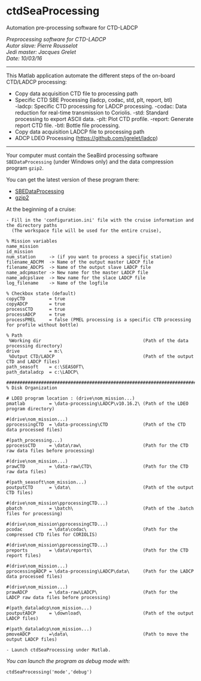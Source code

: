 # ctdSeaProcessing
Automation pre-processing software for CTD-LADCP

 _Preprocessing software for CTD-LADCP_  
 _Autor slave: Pierre Rousselot_                           
 _Jedi master: Jacques Grelet_  
 _Date: 10/03/16_  
 
-----------------------------------------------------------------------

This Matlab application automate the different steps of the on-board CTD/LADCP processing:
* Copy data acquisition CTD file to processing path                     
* Specific CTD SBE Processing (ladcp, codac, std, plt, report, btl)     
	-ladcp: Specific CTD processing for LADCP processing. 
	-codac: Data reduction for real-time transmission to Coriolis.
	-std: Standard processing to export ASCII data.
	-plt: Plot CTD profile.
	-report: Generate report CTD file.
	-btl: Bottle file processing.
* Copy data acquisition LADCP file to processing path                   
* ADCP LDEO Processing (https://github.com/jgrelet/ladcp)      

-----------------------------------------------------------------------
Your computer must contain the SeaBird processing software `SBEDataProcessing` (under Windows only) and the data compression program `gzip2`.

You can get the latest version of these program there:
* [SBEDataProcessing](http://www.seabird.com/software/sbe-data-processing)
* [gzip2](https://github.com/anandology/gzip2)
	

At the beginning of a cruise:

	- Fill in the 'configuration.ini' file with the cruise information and the directory paths 
	  (The workspace file will be used for the entire cruise),
```
% Mission variables
name_mission  
id_mission     
num_station     -> (if you want to process a specific station)
filename_ADCPM  -> Name of the output master LADCP file
filename_ADCPS  -> Name of the output slave LADCP file
name_adcpmaster -> New name for the master LADCP file
name_adcpslave  -> New name for the slace LADCP file
log_filename    -> Name of the logfile

% Checkbox state (default)
copyCTD         = true
copyADCP        = true
processCTD      = true
processADCP     = true
processPMEL     = false (PMEL processing is a specific CTD processing for profile without bottle) 

% Path
 %Working dir                                      (Path of the data processing directory)
drive           = m:\
 %Output CTD/LADCP                                 (Path of the output CTD and LADCP files)
path_seasoft    = c:\SEASOFT\
path_dataladcp  = c:\LADCP\

############################################################################
% Disk Organization

# LDEO program location : (drive\nom_mission...)
pmatlab         = \data-processing\LADCP\v10.16.2\ (Path of the LDEO program directory)

#(drive\nom_mission...)
pprocessingCTD  = \data-processing\CTD             (Path of the CTD data processed files)           

#(path_processing...)
pprocessCTD     = \data\raw\                       (Path for the CTD raw data files before processing)

#(drive\nom_mission...)
prawCTD         = \data-raw\CTD\                   (Path for the CTD raw data files)

#(path_seasoft\nom_mission...)
poutputCTD      = \data\                           (Path of the output CTD files)                          

#(drive\nom_mission\pprocessingCTD...)
pbatch          = \batch\                          (Path of the .batch files for processing)

#(drive\nom_mission\pprocessingCTD...)
pcodac          = \data\codac\                     (Path for the compressed CTD files for CORIOLIS)

#(drive\nom_mission\pprocessingCTD...)
preports        = \data\reports\                   (Path for the CTD report files)

#(drive\nom_mission...)
pprocessingADCP = \data-processing\LADCP\data\     (Path for the LADCP data processed files)   

#(drive\nom_mission...)
prawADCP        = \data-raw\LADCP\                 (Path for the  LADCP raw data files before processing)               

#(path_dataladcp\nom_mission...)
poutputADCP     = \download\                       (Path of the output LADCP files)                      

#(path_dataladcp\nom_mission...)
pmoveADCP       =\data\                            (Path to move the output LADCP files)
```	
	- Launch ctdSeaProcessing under Matlab.



	
_You can launch the program as debug mode with:_
```
ctdSeaProcessing('mode','debug')
```
